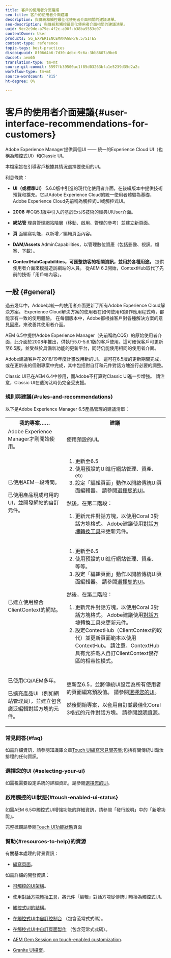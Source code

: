 ```yaml
---
title: 客戶的使用者介面建議
seo-title: 客戶的使用者介面建議
description: 與傳統和觸控最佳化使用者介面相關的建議清單。
seo-description: 與傳統和觸控最佳化使用者介面相關的建議清單。
uuid: 9ec2c9de-a79e-4f2c-a90f-b38ba9553e07
contentOwner: User
products: SG_EXPERIENCEMANAGER/6.5/SITES
content-type: reference
topic-tags: best-practices
discoiquuid: 8f06d4b6-7d30-4ebc-9c6a-3bb8607a9be8
docset: aem65
translation-type: tm+mt
source-git-commit: 5597fb39500ac1f85d03263bfa1e5239d35d2a2c
workflow-type: tm+mt
source-wordcount: '815'
ht-degree: 0%

---
```



# 客戶的使用者介面建議{#user-interface-recommendations-for-customers}

Adobe Experience Manager提供兩個UI —— 統一的Experience Cloud UI（也稱為觸控式UI）和Classic UI。

本檔案旨在引導客戶根據其情況選擇要使用的UI。

利息條款：

* **UI（或標準UI）**
5.6.0版中引進的現代化使用者介面，在後續版本中提供技術預覽和擴充。它以Adobe Experience Cloud的統一使用者體驗為基礎，Adobe Experience Cloud先前稱為觸控式UI或觸控式UI。

* **2008**
年CQ5.1版中引入的基於ExtJS技術的經典UIUser介面。

* **網站管**
理員管理網站階層（移動、啟用、管理的參考）並建立新頁面。

* **頁**
面編寫功能，以新增／編輯頁面內容。

* **DAM/Assets**
AdminCapabilities，以管理數位資產（包括影像、視訊、檔案、下載）。

* **ContextHubCapabilities，可匯整訪客的相關資訊，並用於各種用途。**
提供使用者介面來模擬造訪網站的人員。 從AEM 6.2開始，ContextHub取代了先前的技術「用戶端內容」。

## 一般 {#general}

過去幾年中，Adobe以統一的使用者介面更新了所有Adobe Experience Cloud解決方案。 Experience Cloud解決方案的使用者在如何使用和操作應用程式時，都能享有一致的使用體驗。 在每個版本中，Adobe都根據客戶對各種解決方案的意見回應，來改善其使用者介面。

AEM 6.5中提供Adobe Experience Manager（先前稱為CQ5）的原始使用者介面，此介面於2008年推出，供執行5.0-5.6.1版的客戶使用。這可確保客戶可更新至6.5版，並受益於具備新功能的更新平台，同時仍能使用相同的使用者介面。

Adobe建議客戶在2018/19年度計畫改用新的UI。 這可在6.5版的更新期間完成，或在更新後的個別專案中完成，其中包括對自訂和元件對話方塊進行必要的調整。

Classic UI已在AEM 6.4中停用，而Adobe不打算對Classic UI進一步增強。 請注意，Classic UI在遭淘汰時仍完全受支援。

### 規則與建議{#rules-and-recommendations}

以下是Adobe Experience Manager 6.5產品管理的建議清單：

<table>
 <tbody>
  <tr>
   <th>我的專案……</th>
   <th>建議</th>
  </tr>
  <tr>
   <td>Adobe Experience Manager才剛開始使用。</td>
   <td>使用預設的UI。</td>
  </tr>
  <tr>
   <td><p>已使用AEM一段時間。</p> <p>已使用產品現成可用的UI，並開發網站的自訂元件。<br /> </p> </td>
   <td>
    <ol>
     <li>更新至6.5</li>
     <li>使用預設的UI進行網站管理、資產、 etc<br /> </li>
     <li>設定「編輯頁面」動作以開啟傳統UI頁面編輯器。 請參閱<a href="#selecting-your-ui">選擇您的UI</a>。</li>
    </ol> <p>然後，在第二階段：</p>
    <ol>
     <li>更新元件對話方塊，以使用Coral 3對話方塊格式。 Adobe建議使用<a href="/help/sites-developing/dialog-conversion.md">對話方塊轉換工具</a>來更新元件。</li>
    </ol> </td>
  </tr>
  <tr>
   <td>已建立使用整合ClientContext的網站。<br /> </td>
   <td>
    <ol>
     <li>更新至6.5</li>
     <li>使用預設的UI進行網站管理、資產、 等等。</li>
     <li>設定「編輯頁面」動作以開啟傳統UI頁面編輯器。 請參閱<a href="#selecting-your-ui">選擇您的UI</a>。</li>
    </ol> <p>然後，在第二階段：</p>
    <ol>
     <li>更新元件對話方塊，以使用Coral 3對話方塊格式。 Adobe建議使用<a href="/help/sites-developing/dialog-conversion.md">對話方塊轉換工具</a>來更新元件。</li>
     <li>設定ContextHub（ClientContext的取代）並更新頁面範本以使用ContextHub。 請注意，ContextHub具有允許載入自訂ClientContext儲存區的相容性模式。</li>
    </ol> </td>
  </tr>
  <tr>
   <td><p>已使用CQ/AEM多年。</p> <p>已擴充產品UI（例如網站管理員），並建立包含廣泛編輯對話方塊的元件。</p> </td>
   <td><p>更新至6.5，並將傳統UI設定為所有使用者的頁面編寫預設值。 請參閱<a href="#selecting-your-ui">選擇您的UI</a>。</p> <p>然後開始專案，以套用自訂並最佳化Coral 3格式的元件對話方塊。 請參閱<a href="#resources-to-help">說明資源</a>。<br /> </p> </td>
  </tr>
 </tbody>
</table>

### 常見問答{#faq}

如需詳細資訊，請參閱知識庫文章[Touch UI編寫常見問答集](https://helpx.adobe.com/experience-manager/kb/index/touchui_faq.html);包括有關傳統UI淘汰排程的任何資訊。

### 選擇您的UI {#selecting-your-ui}

如需視需要設定系統的詳細資訊，請參閱[選擇您的UI](/help/sites-authoring/select-ui.md)。

### 啟用觸控的UI狀態{#touch-enabled-ui-status}

如需AEM 6.5中觸控式UI增強功能的詳細資訊，請參閱「發行說明」中的「新增功能」。[](/help/release-notes/release-notes.md#what-s-new)

完整概觀請參閱[Touch UI功能狀態](/help/release-notes/touch-ui-features-status.md)頁面

### 幫助{#resources-to-help}的資源

有關基本處理的背景資訊：

* [編寫頁面](/help/sites-authoring/page-authoring.md)。

如需詳細的開發資訊：

* [可觸控的UI架構](/help/sites-developing/touch-ui-concepts.md)。
* 使用[對話方塊轉換工具](/help/sites-developing/dialog-conversion.md)，將元件「編輯」對話方塊從傳統UI轉換為觸控式UI。

* [觸控式UI的結構](/help/sites-developing/touch-ui-structure.md)。

* [在觸控式UI中自訂控制台](/help/sites-developing/customizing-consoles-touch.md) （包含范常式式碼）。

* [在觸控式UI中自訂頁面製作](/help/sites-developing/customizing-page-authoring-touch.md) （包含范常式式碼）。

* [AEM Gem Session on touch-enabled customization](https://docs.adobe.com/content/ddc/en/gems/user-interface-customization-for-aem-6.html).
* [Granite UI檔案](https://helpx.adobe.com/experience-manager/6-5/sites/developing/using/reference-materials/granite-ui/api/index.html)。

